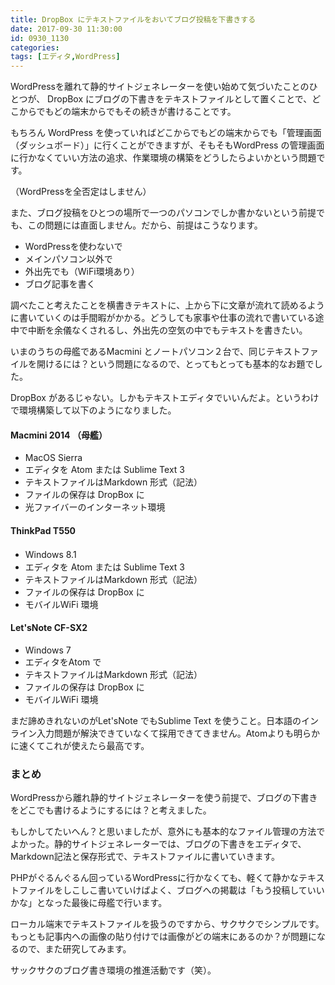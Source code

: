 ```yaml
---
title: DropBox にテキストファイルをおいてブログ投稿を下書きする
date: 2017-09-30 11:30:00
id: 0930_1130
categories: 
tags: [エディタ,WordPress]
---
```

WordPressを離れて静的サイトジェネレーターを使い始めて気づいたことのひとつが、 DropBox にブログの下書きをテキストファイルとして置くことで、どこからでもどの端末からでもその続きが書けることです。
<!--more-->
もちろん WordPress を使っていればどこからでもどの端末からでも「管理画面（ダッシュボード）」に行くことができますが、そもそもWordPress の管理画面に行かなくていい方法の追求、作業環境の構築をどうしたらよいかという問題です。

（WordPressを全否定はしません）

また、ブログ投稿をひとつの場所で一つのパソコンでしか書かないという前提でも、この問題には直面しません。だから、前提はこうなります。

- WordPressを使わないで
- メインパソコン以外で
-  外出先でも（WiFi環境あり）
-  ブログ記事を書く

調べたこと考えたことを横書きテキストに、上から下に文章が流れて読めるように書いていくのは手間暇がかかる。どうしても家事や仕事の流れで書いている途中で中断を余儀なくされるし、外出先の空気の中でもテキストを書きたい。

いまのうちの母艦であるMacmini とノートパソコン２台で、同じテキストファイルを開けるには？という問題になるので、とってもとっても基本的なお題でした。

DropBox があるじゃない。しかもテキストエディタでいいんだよ。というわけで環境構築して以下のようになりました。

#### Macmini 2014 （母艦）
- MacOS Sierra
- エディタを Atom または Sublime Text 3
- テキストファイルはMarkdown 形式（記法）
- ファイルの保存は DropBox に
- 光ファイバーのインターネット環境

#### ThinkPad T550
- Windows 8.1 　
- エディタを Atom または Sublime Text 3
- テキストファイルはMarkdown 形式（記法）
- ファイルの保存は DropBox に
- モバイルWiFi 環境

#### Let'sNote CF-SX2
- Windows 7
- エディタをAtom で
- テキストファイルはMarkdown 形式（記法）
- ファイルの保存は DropBox に
- モバイルWiFi 環境

まだ諦めきれないのがLet'sNote でもSublime Text を使うこと。日本語のインライン入力問題が解決できていなくて採用できてきません。Atomよりも明らかに速くてこれが使えたら最高です。

### まとめ

WordPressから離れ静的サイトジェネレーターを使う前提で、ブログの下書きをどこでも書けるようにするには？と考えました。

もしかしてたいへん？と思いましたが、意外にも基本的なファイル管理の方法でよかった。静的サイトジェネレーターでは、ブログの下書きをエディタで、Markdown記法と保存形式で、テキストファイルに書いていきます。

PHPがぐるんぐるん回っているWordPressに行かなくても、軽くて静かなテキストファイルをしこしこ書いていけばよく、ブログへの掲載は「もう投稿していいかな」となった最後に母艦で行います。

ローカル端末でテキストファイルを扱うのですから、サクサクでシンプルです。もっとも記事内への画像の貼り付けでは画像がどの端末にあるのか？が問題になるので、また研究してみます。

サックサクのブログ書き環境の推進活動です（笑）。
